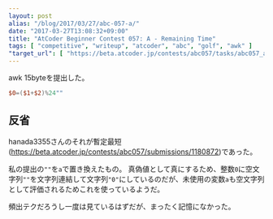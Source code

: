 ```yaml
---
layout: post
alias: "/blog/2017/03/27/abc-057-a/"
date: "2017-03-27T13:08:32+09:00"
title: "AtCoder Beginner Contest 057: A - Remaining Time"
tags: [ "competitive", "writeup", "atcoder", "abc", "golf", "awk" ]
"target_url": [ "https://beta.atcoder.jp/contests/abc057/tasks/abc057_a" ]
---
```


awk $15$byteを提出した。

``` awk
$0=($1+$2)%24""
```

## 反省

hanada3355さんのそれが暫定最短(<https://beta.atcoder.jp/contests/abc057/submissions/1180872>)であった。

私の提出の`""`を`a`で置き換えたもの。
真偽値として真にするため、整数`0`に空文字列`""`を文字列連結して文字列`"0"`にしているのだが、未使用の変数`a`も空文字列として評価されるためこれを使っているようだ。

頻出テクだろうし一度は見ているはずだが、まったく記憶になかった。
